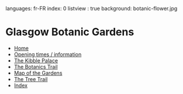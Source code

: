 languages: fr-FR
index: 0
listview : true
background: botanic-flower.jpg

# Glasgow Botanic Gardens

* [Home](page:0)
* [Opening times / information](page:1700)
* [The Kibble Palace](page:5)
* [The Botanics Trail](tour:botanics-trail)
* [Map of the Gardens](map:map1)
* [The Tree Trail](tour:tree-trail)
* [Index](search.html)

          